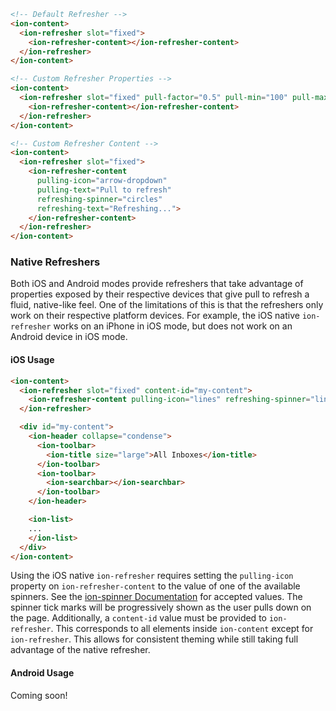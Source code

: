 ```html
<!-- Default Refresher -->
<ion-content>
  <ion-refresher slot="fixed">
    <ion-refresher-content></ion-refresher-content>
  </ion-refresher>
</ion-content>

<!-- Custom Refresher Properties -->
<ion-content>
  <ion-refresher slot="fixed" pull-factor="0.5" pull-min="100" pull-max="200">
    <ion-refresher-content></ion-refresher-content>
  </ion-refresher>
</ion-content>

<!-- Custom Refresher Content -->
<ion-content>
  <ion-refresher slot="fixed">
    <ion-refresher-content
      pulling-icon="arrow-dropdown"
      pulling-text="Pull to refresh"
      refreshing-spinner="circles"
      refreshing-text="Refreshing...">
    </ion-refresher-content>
  </ion-refresher>
</ion-content>
```

### Native Refreshers

Both iOS and Android modes provide refreshers that take advantage of properties exposed by their respective devices that give pull to refresh a fluid, native-like feel. One of the limitations of this is that the refreshers only work on their respective platform devices. For example, the iOS native `ion-refresher` works on an iPhone in iOS mode, but does not work on an Android device in iOS mode.

#### iOS Usage

```html
<ion-content>
  <ion-refresher slot="fixed" content-id="my-content">
    <ion-refresher-content pulling-icon="lines" refreshing-spinner="lines"></ion-refresher-content>
  </ion-refresher>

  <div id="my-content">
    <ion-header collapse="condense">
      <ion-toolbar>
        <ion-title size="large">All Inboxes</ion-title>
      </ion-toolbar>
      <ion-toolbar>
        <ion-searchbar></ion-searchbar>
      </ion-toolbar>
    </ion-header>

    <ion-list>
    ...
    </ion-list>
  </div>
</ion-content>
```

Using the iOS native `ion-refresher` requires setting the `pulling-icon` property on `ion-refresher-content` to the value of one of the available spinners. See the [ion-spinner Documentation](https://ionicframework.com/docs/api/spinner#properties) for accepted values. The spinner tick marks will be progressively shown as the user pulls down on the page. Additionally, a `content-id` value must be provided to `ion-refresher`. This corresponds to all elements inside `ion-content` except for `ion-refresher`. This allows for consistent theming while still taking full advantage of the native refresher.

#### Android Usage

Coming soon!